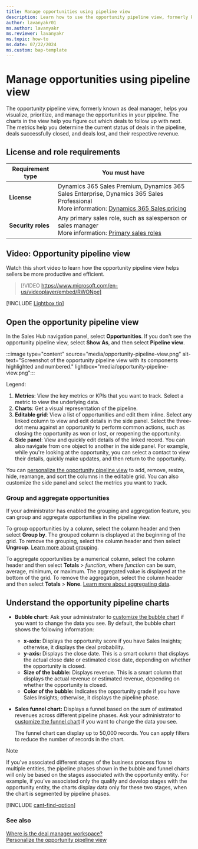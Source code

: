 ```yaml
---
title: Manage opportunities using pipeline view 
description: Learn how to use the opportunity pipeline view, formerly known as deal manager, to visualize, prioritize, and manage the opportunities in your pipeline.
author: lavanyakr01
ms.author: lavanyakr
ms.reviewer: lavanyakr
ms.topic: how-to 
ms.date: 07/22/2024
ms.custom: bap-template 
---
```


# Manage opportunities using pipeline view

The opportunity pipeline view, formerly known as deal manager, helps you visualize, prioritize, and manage the opportunities in your pipeline. The charts in the view help you figure out which deals to follow up with next. The metrics help you determine the current status of deals in the pipeline, deals successfully closed, and deals lost, and their respective revenue.

## License and role requirements

| Requirement type | You must have |  
|-----------------------|---------|
| **License** | Dynamics 365 Sales Premium, Dynamics 365 Sales Enterprise, Dynamics 365 Sales Professional <br>More information: [Dynamics 365 Sales pricing](https://dynamics.microsoft.com/sales/pricing/) |
| **Security roles** | Any primary sales role, such as salesperson or sales manager<br>More information: [Primary sales roles](security-roles-for-sales.md#primary-sales-roles) |

## Video: Opportunity pipeline view

Watch this short video to learn how the opportunity pipeline view helps sellers be more productive and efficient.  

> [!VIDEO https://www.microsoft.com/en-us/videoplayer/embed/RWONpe]

[!INCLUDE [Lightbox tip](~/../shared-content/shared/lightbox-tip.md)]

## Open the opportunity pipeline view  

In the Sales Hub navigation panel, select **Opportunities**. If you don't see the opportunity pipeline view, select **Show As**, and then select **Pipeline view**.

:::image type="content" source="media/opportunity-pipeline-view.png" alt-text="Screenshot of the opportunity pipeline view with its components highlighted and numbered." lightbox="media/opportunity-pipeline-view.png":::

Legend:

1. **Metrics**: View the key metrics or KPIs that you want to track. Select a metric to view the underlying data.
1. **Charts**: Get a visual representation of the pipeline.
1. **Editable grid**: View a list of opportunities and edit them inline. Select any linked column to view and edit details in the side panel. Select the three-dot menu against an opportunity to perform common actions, such as closing the opportunity as won or lost, or reopening the opportunity. 
1. **Side panel**: View and quickly edit details of the linked record. You can also navigate from one object to another in the side panel. For example, while you're looking at the opportunity, you can select a contact to view their details, quickly make updates, and then return to the opportunity.  

You can [personalize the opportunity pipeline view](personalize-pipeline-view.md) to add, remove, resize, hide, rearrange, and sort the columns in the editable grid. You can also customize the side panel and select the metrics you want to track.

### Group and aggregate opportunities

If your administrator has enabled the grouping and aggregation feature, you can group and aggregate opportunities in the pipeline view. 

To group opportunities by a column, select the column header and then select **Group by**. The grouped column is displayed at the beginning of the grid. To remove the grouping, select the column header and then select **Ungroup**. [Learn more about grouping](/power-apps/user/grid-filters#grouping).

To aggregate opportunities by a numerical column, select the column header and then select **Totals** > *function*, where *function* can be sum, average, minimum, or maximum. The aggregated value is displayed at the bottom of the grid. To remove the aggregation, select the column header and then select **Totals** > **None**. [Learn more about aggregating data](/power-apps/user/grid-filters#aggregation).  

## Understand the opportunity pipeline charts

- **Bubble chart:** Ask your administrator to [customize the bubble chart](opportunity-pipeline-view-for-admins.md#customize-the-bubble-chart) if you want to change the data you see. By default, the bubble chart shows the following information:

  - **x-axis:** Displays the opportunity score if you have Sales Insights; otherwise, it displays the deal probability.
  - **y-axis:** Displays the close date. This is a smart column that displays the actual close date or estimated close date, depending on whether the opportunity is closed.
  - **Size of the bubble:** Displays revenue. This is a smart column that displays the actual revenue or estimated revenue, depending on whether the opportunity is closed.
  - **Color of the bubble:** Indicates the opportunity grade if you have Sales Insights; otherwise, it displays the pipeline phase.

- **Sales funnel chart:** Displays a funnel based on the sum of estimated revenues across different pipeline phases. Ask your administrator to [customize the funnel chart](opportunity-pipeline-view-for-admins.md#customize-the-funnel-chart) if you want to change the data you see.

  The funnel chart can display up to 50,000 records. You can apply filters to reduce the number of records in the chart.

> [!NOTE]
> If you've associated different stages of the business process flow to multiple entities, the pipeline phases shown in the bubble and funnel charts will only be based on the stages associated with the opportunity entity. For example, if you've associated only the qualify and develop stages with the opportunity entity, the charts display data only for these two stages, when the chart is segmented by pipeline phases.

[!INCLUDE [cant-find-option](../includes/cant-find-option.md)]

### See also

[Where is the deal manager workspace?](faq-sales.yml#where-is-the-deal-manager-workspace)  
[Personalize the opportunity pipeline view](personalize-pipeline-view.md)
